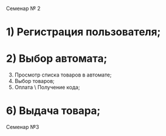Семенар № 2 
# 1) Регистрация пользователя;
# 2) Выбор автомата;
3) Просмотр списка товаров в автомате;
4) Выбор товаров;
5) Оплата \ Получение кода;
# 6) Выдача товара;
Семенар №3
 